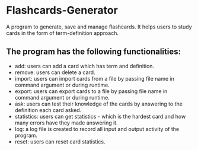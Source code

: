 # Flashcards-Generator
A program to generate, save and manage flashcards. It helps users to study cards in the form of term-definition approach.

## The program has the following functionalities:
- add: users can add a card which has term and definition.
- remove: users can delete a card.
- import: users can import cards from a file by passing file name in command argument or during runtime.
- export: users can export cards to a file by passing file name in command argument or during runtime.
- ask: users can test their knowledge of the cards by answering to the definition each card asked.
- statistics: users can get statistics - which is the hardest card and how many errors have they made answering it.
- log: a log file is created to record all input and output activity of the program.
- reset: users can reset card statistics.
